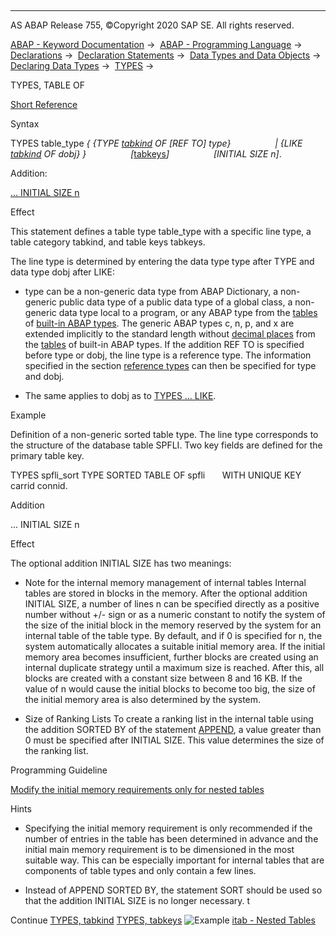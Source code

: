   

* * *

AS ABAP Release 755, ©Copyright 2020 SAP SE. All rights reserved.

[ABAP - Keyword Documentation](https://help.sap.com/doc/abapdocu_755_index_htm/7.55/en-US/abenabap.htm) →  [ABAP - Programming Language](https://help.sap.com/doc/abapdocu_755_index_htm/7.55/en-US/abenabap_reference.htm) →  [Declarations](https://help.sap.com/doc/abapdocu_755_index_htm/7.55/en-US/abendeclarations.htm) →  [Declaration Statements](https://help.sap.com/doc/abapdocu_755_index_htm/7.55/en-US/abenabap_declarations.htm) →  [Data Types and Data Objects](https://help.sap.com/doc/abapdocu_755_index_htm/7.55/en-US/abentypes_and_objects.htm) →  [Declaring Data Types](https://help.sap.com/doc/abapdocu_755_index_htm/7.55/en-US/abentypes_statements.htm) →  [TYPES](https://help.sap.com/doc/abapdocu_755_index_htm/7.55/en-US/abaptypes.htm) → 

TYPES, TABLE OF

[Short Reference](https://help.sap.com/doc/abapdocu_755_index_htm/7.55/en-US/abaptypes_shortref.htm)

Syntax

TYPES table\_type *{* *{*TYPE [tabkind](https://help.sap.com/doc/abapdocu_755_index_htm/7.55/en-US/abaptypes_tabkind.htm) OF *\[*REF TO*\]* type*}*
                 *|* *{*LIKE [tabkind](https://help.sap.com/doc/abapdocu_755_index_htm/7.55/en-US/abaptypes_tabkind.htm) OF dobj*}* *}*
                 *\[*[tabkeys](https://help.sap.com/doc/abapdocu_755_index_htm/7.55/en-US/abaptypes_keydef.htm)*\]*
                 *\[*INITIAL SIZE n*\]*.

Addition:

[... INITIAL SIZE n](#!ABAP_ONE_ADD@1@)

Effect

This statement defines a table type table\_type with a specific line type, a table category tabkind, and table keys tabkeys.

The line type is determined by entering the data type type after TYPE and data type dobj after LIKE:

-   type can be a non-generic data type from ABAP Dictionary, a non-generic public data type of a public data type of a global class, a non-generic data type local to a program, or any ABAP type from the [tables](https://help.sap.com/doc/abapdocu_755_index_htm/7.55/en-US/abenbuilt_in_types_complete.htm) of [built-in ABAP types](https://help.sap.com/doc/abapdocu_755_index_htm/7.55/en-US/abenbuiltin_abap_type_glosry.htm "Glossary Entry"). The generic ABAP types c, n, p, and x are extended implicitly to the standard length without [decimal places](https://help.sap.com/doc/abapdocu_755_index_htm/7.55/en-US/abendecimal_place_glosry.htm "Glossary Entry") from the [tables](https://help.sap.com/doc/abapdocu_755_index_htm/7.55/en-US/abenbuilt_in_types_complete.htm) of built-in ABAP types.
    If the addition REF TO is specified before type or dobj, the line type is a reference type. The information specified in the section [reference types](https://help.sap.com/doc/abapdocu_755_index_htm/7.55/en-US/abaptypes_references.htm) can then be specified for type and dobj.
    

-   The same applies to dobj as to [TYPES ... LIKE](https://help.sap.com/doc/abapdocu_755_index_htm/7.55/en-US/abaptypes_referring.htm).
    

Example

Definition of a non-generic sorted table type. The line type corresponds to the structure of the database table SPFLI. Two key fields are defined for the primary table key.

TYPES spfli\_sort TYPE SORTED TABLE OF spfli
      WITH UNIQUE KEY carrid connid.

Addition

... INITIAL SIZE n

Effect

The optional addition INITIAL SIZE has two meanings:

-   Note for the internal memory management of internal tables
    Internal tables are stored in blocks in the memory. After the optional addition INITIAL SIZE, a number of lines n can be specified directly as a positive number without +/- sign or as a numeric constant to notify the system of the size of the initial block in the memory reserved by the system for an internal table of the table type. By default, and if 0 is specified for n, the system automatically allocates a suitable initial memory area.
    If the initial memory area becomes insufficient, further blocks are created using an internal duplicate strategy until a maximum size is reached. After this, all blocks are created with a constant size between 8 and 16 KB.
    If the value of n would cause the initial blocks to become too big, the size of the initial memory area is also determined by the system.

-   Size of Ranking Lists
    To create a ranking list in the internal table using the addition SORTED BY of the statement [APPEND](https://help.sap.com/doc/abapdocu_755_index_htm/7.55/en-US/abapappend.htm), a value greater than 0 must be specified after INITIAL SIZE. This value determines the size of the ranking list.
    

Programming Guideline

[Modify the initial memory requirements only for nested tables](https://help.sap.com/doc/abapdocu_755_index_htm/7.55/en-US/abeninitial_memory_requ_guidl.htm "Guideline")

Hints

-   Specifying the initial memory requirement is only recommended if the number of entries in the table has been determined in advance and the initial main memory requirement is to be dimensioned in the most suitable way. This can be especially important for internal tables that are components of table types and only contain a few lines.

-   Instead of APPEND SORTED BY, the statement SORT should be used so that the addition INITIAL SIZE is no longer necessary. t
    

Continue
[TYPES, tabkind](https://help.sap.com/doc/abapdocu_755_index_htm/7.55/en-US/abaptypes_tabkind.htm)
[TYPES, tabkeys](https://help.sap.com/doc/abapdocu_755_index_htm/7.55/en-US/abaptypes_keydef.htm)
![Example](exa.gif "Example") [itab - Nested Tables](https://help.sap.com/doc/abapdocu_755_index_htm/7.55/en-US/abennested_internal_tables_abexa.htm)